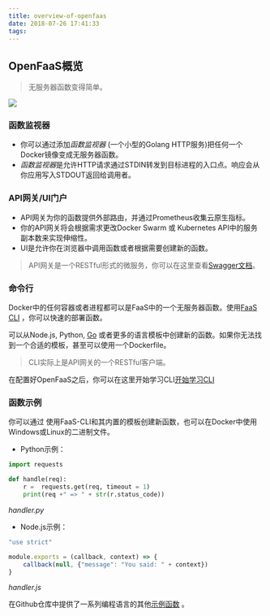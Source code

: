 ```yaml
---
title: overview-of-openfaas
date: 2018-07-26 17:41:33
tags:
---
```


## OpenFaaS概览


> 无服务器函数变得简单。

![](https://ws1.sinaimg.cn/large/b831e4c7gy1ftucj00kylj20xc0j511g.jpg)

### 函数监视器

* 你可以通过添加*函数监视器* (一个小型的Golang HTTP服务)把任何一个Docker镜像变成无服务器函数。
* *函数监视器*是允许HTTP请求通过STDIN转发到目标进程的入口点。响应会从你应用写入STDOUT返回给调用者。

### API网关/UI门户

* API网关为你的函数提供外部路由，并通过Prometheus收集云原生指标。
* 你的API网关将会根据需求更改Docker Swarm 或 Kubernetes API中的服务副本数来实现伸缩性。
* UI是允许你在浏览器中调用函数或者根据需要创建新的函数。

> API网关是一个RESTful形式的微服务，你可以在这里查看[Swagger文档](https://github.com/openfaas/faas/tree/master/api-docs)。

### 命令行

Docker中的任何容器或者进程都可以是FaaS中的一个无服务器函数。使用[FaaS CLI](http://github.com/openfaas/faas-cli) ，你可以快速的部署函数。

可以从Node.js, Python, [Go](https://blog.alexellis.io/serverless-golang-with-openfaas/) 或者更多的语言模板中创建新的函数。如果你无法找到一个合适的模板，甚至可以使用一个Dockerfile。

> CLI实际上是API网关的一个RESTful客户端。

在配置好OpenFaaS之后，你可以在这里开始学习CLI[开始学习CLI](https://blog.alexellis.io/quickstart-openfaas-cli/)

### 函数示例

你可以通过 使用FaaS-CLI和其内置的模板创建新函数，也可以在Docker中使用Windows或Linux的二进制文件。

* Python示例：

```python
import requests

def handle(req):
    r =  requests.get(req, timeout = 1)
    print(req +" => " + str(r.status_code))
```
*handler.py*

* Node.js示例：

```js
"use strict"

module.exports = (callback, context) => {
    callback(null, {"message": "You said: " + context})
}
```
*handler.js*

在Github仓库中提供了一系列编程语言的其他[示例函数](https://github.com/openfaas/faas/tree/master/sample-functions) 。

